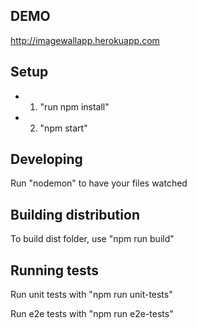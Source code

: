 DEMO
---------------------------------
http://imagewallapp.herokuapp.com

Setup
---------------------------------
- 1. "run npm install"
- 2. "npm start"

Developing
----------
Run "nodemon" to have your files watched

Building distribution
---------------------------------
To build dist folder, use
"npm run build"

Running tests
---------------------------------
Run unit tests with
"npm run unit-tests"

Run e2e tests with
"npm run e2e-tests"